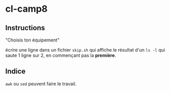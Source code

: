 # cl-camp8

## Instructions

"Choisis ton équipement"

écrire une ligne dans un fichier `skip.sh` qui affiche le résultat d'un `ls -l` qui saute 1 ligne sur 2, en commençant pas la **première**.

## Indice

`awk` ou `sed` peuvent faire le travail.
